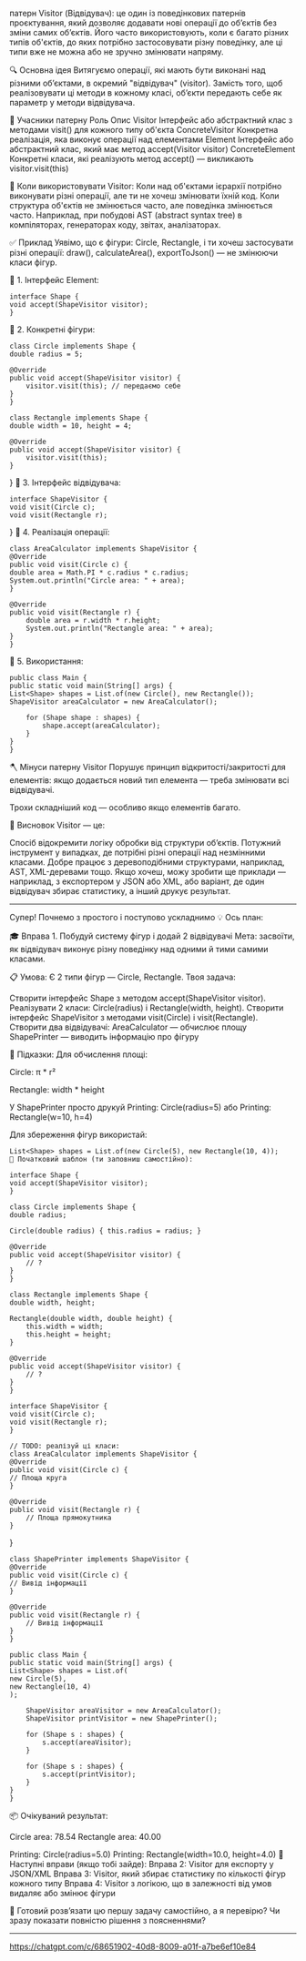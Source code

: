 патерн Visitor (Відвідувач): це один із поведінкових патернів проєктування, 
який дозволяє додавати нові операції до об’єктів без зміни самих об’єктів. 
Його часто використовують, коли є багато різних типів об'єктів, до яких потрібно 
застосовувати різну поведінку, але ці типи вже не можна або не зручно змінювати напряму.

🔍 Основна ідея
Витягуємо операції, які мають бути виконані над різними об’єктами, в окремий "відвідувач" (visitor). 
Замість того, щоб реалізовувати ці методи в кожному класі, об’єкти передають себе як параметр у методи відвідувача.

📌 Учасники патерну
Роль	                        Опис
Visitor	                    Інтерфейс або абстрактний клас з методами visit() для кожного типу об'єкта
ConcreteVisitor	            Конкретна реалізація, яка виконує операції над елементами
Element	                    Інтерфейс або абстрактний клас, який має метод accept(Visitor visitor)
ConcreteElement	            Конкретні класи, які реалізують метод accept() — викликають visitor.visit(this)

🧠 Коли використовувати Visitor:
Коли над об'єктами ієрархії потрібно виконувати різні операції, але ти не хочеш змінювати їхній код.
Коли структура об'єктів не змінюється часто, але поведінка змінюється часто.
Наприклад, при побудові AST (abstract syntax tree) в компіляторах, генераторах коду, звітах, аналізаторах.

✅ Приклад
Уявімо, що є фігури: Circle, Rectangle, і ти хочеш застосувати різні операції: 
draw(), calculateArea(), exportToJson() — не змінюючи класи фігур.

🔧 1. Інтерфейс Element:

    interface Shape {
    void accept(ShapeVisitor visitor);
    }

🔧 2. Конкретні фігури:

    class Circle implements Shape {
    double radius = 5;

    @Override
    public void accept(ShapeVisitor visitor) {
        visitor.visit(this); // передаємо себе
    }
    }
    
    class Rectangle implements Shape {
    double width = 10, height = 4;

    @Override
    public void accept(ShapeVisitor visitor) {
        visitor.visit(this);
    }
}
🔧 3. Інтерфейс відвідувача:

    interface ShapeVisitor {
    void visit(Circle c);
    void visit(Rectangle r);
}
🔧 4. Реалізація операції:

    class AreaCalculator implements ShapeVisitor {
    @Override
    public void visit(Circle c) {
    double area = Math.PI * c.radius * c.radius;
    System.out.println("Circle area: " + area);
    }

    @Override
    public void visit(Rectangle r) {
        double area = r.width * r.height;
        System.out.println("Rectangle area: " + area);
    }
    }

🔧 5. Використання:

    public class Main {
    public static void main(String[] args) {
    List<Shape> shapes = List.of(new Circle(), new Rectangle());
    ShapeVisitor areaCalculator = new AreaCalculator();

        for (Shape shape : shapes) {
            shape.accept(areaCalculator);
        }
    }
    }
🪓 Мінуси патерну Visitor
Порушує принцип відкритості/закритості для елементів: 
якщо додається новий тип елемента — треба змінювати всі відвідувачі.

Трохи складніший код — особливо якщо елементів багато.

🎯 Висновок
Visitor — це:

Спосіб відокремити логіку обробки від структури об’єктів.
Потужний інструмент у випадках, де потрібні різні операції над незмінними класами.
Добре працює з деревоподібними структурами, наприклад, AST, XML-деревами тощо.
Якщо хочеш, можу зробити ще приклади — наприклад, з експортером у JSON або XML, 
або варіант, де один відвідувач збирає статистику, а інший друкує результат. 

-----------------------------------------------------------------------------

Супер! Почнемо з простого і поступово ускладнимо 💡
Ось план:

🎓 Вправа 1. Побудуй систему фігур і додай 2 відвідувачі
Мета: засвоїти, як відвідувач виконує різну поведінку над одними й тими самими класами.

📋 Умова:
Є 2 типи фігур — Circle, Rectangle.
Твоя задача:

Створити інтерфейс Shape з методом accept(ShapeVisitor visitor).
Реалізувати 2 класи: Circle(radius) і Rectangle(width, height).
Створити інтерфейс ShapeVisitor з методами visit(Circle) і visit(Rectangle).
Створити два відвідувачі:
AreaCalculator — обчислює площу
ShapePrinter — виводить інформацію про фігуру

🧠 Підказки:
Для обчислення площі:

Circle: π * r²

Rectangle: width * height

У ShapePrinter просто друкуй Printing: Circle(radius=5) або Printing: Rectangle(w=10, h=4)

Для збереження фігур використай:

    List<Shape> shapes = List.of(new Circle(5), new Rectangle(10, 4));
    🔧 Початковий шаблон (ти заповниш самостійно):

    interface Shape {
    void accept(ShapeVisitor visitor);
    }
    
    class Circle implements Shape {
    double radius;

    Circle(double radius) { this.radius = radius; }

    @Override
    public void accept(ShapeVisitor visitor) {
        // ?
    }
    }

    class Rectangle implements Shape {
    double width, height;

    Rectangle(double width, double height) {
        this.width = width;
        this.height = height;
    }

    @Override
    public void accept(ShapeVisitor visitor) {
        // ?
    }
    }   
    
    interface ShapeVisitor {
    void visit(Circle c);
    void visit(Rectangle r);
    }

    // TODO: реалізуй ці класи:
    class AreaCalculator implements ShapeVisitor {
    @Override
    public void visit(Circle c) {
    // Площа круга
    }

    @Override
    public void visit(Rectangle r) {
        // Площа прямокутника
    }
}

    class ShapePrinter implements ShapeVisitor {
    @Override
    public void visit(Circle c) {
    // Вивід інформації
    }

    @Override
    public void visit(Rectangle r) {
        // Вивід інформації
    }
    }

    public class Main {
    public static void main(String[] args) {
    List<Shape> shapes = List.of(
    new Circle(5),
    new Rectangle(10, 4)
    );

        ShapeVisitor areaVisitor = new AreaCalculator();
        ShapeVisitor printVisitor = new ShapePrinter();

        for (Shape s : shapes) {
            s.accept(areaVisitor);
        }

        for (Shape s : shapes) {
            s.accept(printVisitor);
        }
    }
    }

📦 Очікуваний результат:

Circle area: 78.54
Rectangle area: 40.00

Printing: Circle(radius=5.0)
Printing: Rectangle(width=10.0, height=4.0)
🔁 Наступні вправи (якщо тобі зайде):
Вправа 2: Visitor для експорту у JSON/XML
Вправа 3: Visitor, який збирає статистику по кількості фігур кожного типу
Вправа 4: Visitor з логікою, що в залежності від умов видаляє або змінює фігури

🔧 Готовий розв’язати цю першу задачу самостійно, а я перевірю? 
Чи зразу показати повністю рішення з поясненнями?


-------------------------------------------------


https://chatgpt.com/c/68651902-40d8-8009-a01f-a7be6ef10e84
